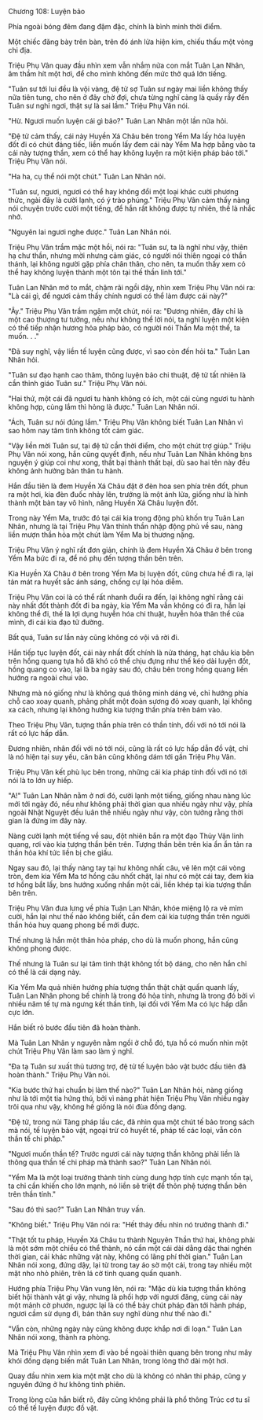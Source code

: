




Chương 108: Luyện bảo


Phía ngoài bóng đêm đang đậm đặc, chính là bình minh thời điểm.

Một chiếc đăng bày trên bàn, trên đó ánh lửa hiện kim, chiếu thấu một vòng chi địa.

Triệu Phụ Vân quay đầu nhìn xem vẫn nhắm nửa con mắt Tuân Lan Nhân, âm thầm hít một hơi, để cho mình không đến mức thở quá lớn tiếng.

"Tuân sư tới lui đều là vội vàng, đệ tử sợ Tuân sư ngày mai liền không thấy nữa tiên tung, cho nên ở đây chờ đợi, chưa từng nghĩ càng là quấy rầy đến Tuân sư nghỉ ngơi, thật sự là sai lầm." Triệu Phụ Vân nói.

"Hừ. Ngươi muốn luyện cái gì bảo?" Tuân Lan Nhân một lần nữa hỏi.

"Đệ tử cảm thấy, cái này Huyền Xá Châu bên trong Yểm Ma lấy hỏa luyện đốt đi có chút đáng tiếc, liền muốn lấy đem cái này Yểm Ma hợp bằng vào ta cái này tượng thần, xem có thể hay không luyện ra một kiện pháp bảo tới." Triệu Phụ Vân nói.

"Ha ha, cụ thể nói một chút." Tuân Lan Nhân nói.

"Tuân sư, ngươi, ngươi có thể hay không đổi một loại khác cười phương thức, ngài đây là cười lạnh, có ý trào phúng." Triệu Phụ Vân cảm thấy nàng nói chuyện trước cười một tiếng, để hắn rất không được tự nhiên, thế là nhắc nhở.

"Nguyên lai ngươi nghe được." Tuân Lan Nhân nói.

Triệu Phụ Vân trầm mặc một hồi, nói ra: "Tuân sư, ta là nghĩ như vậy, thiên hạ chư thần, nhưng mời nhưng cảm giác, có người nói thiên ngoại có thần thánh, lại không người gặp phía chân thân, cho nên, ta muốn thấy xem có thể hay không luyện thành một tôn tại thế thần linh tới."

Tuân Lan Nhân mở to mắt, chậm rãi ngồi dậy, nhìn xem Triệu Phụ Vân nói ra: "Là cái gì, để ngươi cảm thấy chính ngươi có thể làm được cái này?"

"Ây." Triệu Phụ Vân trầm ngâm một chút, nói ra: "Đương nhiên, đây chỉ là một cao thượng tư tưởng, nếu như không thể lời nói, ta nghĩ luyện một kiện có thể tiếp nhận hương hỏa pháp bảo, có người nói Thần Ma một thể, ta muốn. . ."

"Đã suy nghĩ, vậy liền tế luyện cũng được, vì sao còn đến hỏi ta." Tuân Lan Nhân hỏi.

"Tuân sư đạo hạnh cao thâm, thông luyện bảo chi thuật, đệ tử tất nhiên là cần thỉnh giáo Tuân sư." Triệu Phụ Vân nói.

"Hai thứ, một cái đã ngươi tu hành không có ích, một cái cùng ngươi tu hành không hợp, cùng lắm thì hỏng là được." Tuân Lan Nhân nói.

"Ách, Tuân sư nói đúng lắm." Triệu Phụ Vân không biết Tuân Lan Nhân vì sao hôm nay tâm tình không tốt cảm giác.

"Vậy liền mời Tuân sư, tại đệ tử cần thời điểm, cho một chút trợ giúp." Triệu Phụ Vân nói xong, hắn cũng quyết định, nếu như Tuân Lan Nhân không bns nguyện ý giúp coi như xong, thất bại thành thất bại, dù sao hai tên này đều không ảnh hưởng bản thân tu hành.

Hắn đầu tiên là đem Huyền Xá Châu đặt ở đèn hoa sen phía trên đốt, phun ra một hơi, kia đèn đuốc nhảy lên, trướng là một ánh lửa, giống như là hình thành một bàn tay vô hình, nâng Huyền Xá Châu luyện đốt.

Trong này Yểm Ma, trước đó tại cái kia trong động phủ khốn trụ Tuân Lan Nhân, nhưng là tại Triệu Phụ Vân thỉnh thần nhập động phủ về sau, nàng liền mượn thần hỏa một chút làm Yểm Ma bị thương nặng.

Triệu Phụ Vân ý nghĩ rất đơn giản, chính là đem Huyền Xá Châu ở bên trong Yểm Ma bức đi ra, để nó phụ đến tượng thần bên trên.

Kia Huyền Xá Châu ở bên trong Yểm Ma bị luyện đốt, cũng chưa hề đi ra, lại tản mát ra huyết sắc ánh sáng, chống cự lại hỏa diễm.

Triệu Phụ Vân coi là có thể rất nhanh đuổi ra đến, lại không nghĩ rằng cái này nhất đốt thành đốt đi ba ngày, kia Yểm Ma vẫn không có đi ra, hắn lại không thể đi, thế là lợi dụng huyễn hóa chi thuật, huyễn hóa thân thể của mình, đi cái kia đạo tử đường.

Bất quá, Tuân sư lần này cũng không có vội vã rời đi.

Hắn tiếp tục luyện đốt, cái này nhất đốt chính là nửa tháng, hạt châu kia bên trên hồng quang tựa hồ đã khó có thể chịu đựng như thế kéo dài luyện đốt, hồng quang co vào, lại là ba ngày sau đó, châu bên trong hồng quang liền hướng ra ngoài chui vào.

Nhưng mà nó giống như là không quá thông minh dáng vẻ, chỉ hướng phía chỗ cao xoay quanh, phảng phất một đoàn sương đỏ xoay quanh, lại không xa cách, nhưng lại không hướng kia tượng thần phía trên bám vào.

Theo Triệu Phụ Vân, tượng thần phía trên có thần tính, đối với nó tới nói là rất có lực hấp dẫn.

Đương nhiên, nhân đối với nó tới nói, cũng là rất có lực hấp dẫn đồ vật, chỉ là nó hiện tại suy yếu, căn bản cũng không dám tới gần Triệu Phụ Vân.

Triệu Phụ Vân kết phù lục bên trong, những cái kia pháp tính đối với nó tới nói là to lớn uy hiếp.

"A!" Tuân Lan Nhân nằm ở nơi đó, cười lạnh một tiếng, giống nhau nàng lúc mới tới ngày đó, nếu như không phải thời gian qua nhiều ngày như vậy, phía ngoài Nhật Nguyệt đều luân thế nhiều ngày như vậy, còn tưởng rằng thời gian là đứng im đây này.

Nàng cười lạnh một tiếng về sau, đột nhiên bắn ra một đạo Thủy Vận linh quang, rơi vào kia tượng thần bên trên. Tượng thần bên trên kia ẩn ẩn tản ra thần hỏa khí tức liền bị che giấu.

Ngay sau đó, lại thấy nàng tay tại hư không nhất câu, vẽ lên một cái vòng tròn, đem kia Yểm Ma tơ hồng câu nhốt chặt, lại như có một cái tay, đem kia tơ hồng bắt lấy, bns hướng xuống nhấn một cái, liền khép tại kia tượng thần bên trên.

Triệu Phụ Vân đưa lưng về phía Tuân Lan Nhân, khóe miệng lộ ra vẻ mỉm cười, hắn lại như thế nào không biết, cần đem cái kia tượng thần trên người thần hỏa huy quang phong bế mới được.

Thế nhưng là hắn một thân hỏa pháp, cho dù là muốn phong, hắn cũng không phong được.

Thế nhưng là Tuân sư lại tâm tình thật không tốt bộ dáng, cho nên hắn chỉ có thể là cái dạng này.

Kia Yểm Ma quả nhiên hướng phía tượng thần thật chặt quấn quanh lấy, Tuân Lan Nhân phong bế chính là trong đó hỏa tính, nhưng là trong đó bởi vì nhiều năm tế tự mà ngưng kết thần tính, lại đối với Yểm Ma có lực hấp dẫn cực lớn.

Hắn biết rõ bước đầu tiên đã hoàn thành.

Mà Tuân Lan Nhân y nguyên nằm ngồi ở chỗ đó, tựa hồ có muốn nhìn một chút Triệu Phụ Vân làm sao làm ý nghĩ.

"Đa tạ Tuân sư xuất thủ tương trợ, đệ tử tế luyện bảo vật bước đầu tiên đã hoàn thành." Triệu Phụ Vân nói.

"Kia bước thứ hai chuẩn bị làm thế nào?" Tuân Lan Nhân hỏi, nàng giống như là tới một tia hứng thú, bởi vì nàng phát hiện Triệu Phụ Vân nhiều ngày trôi qua như vậy, không hề giống là nói đùa đồng dạng.

"Đệ tử, trong núi Tàng pháp lầu các, đã nhìn qua một chút tế bảo trong sách mà nói, tế luyện bảo vật, ngoại trừ có huyết tế, pháp tế các loại, vẫn còn thần tế chi pháp."

"Ngươi muốn thần tế? Trước ngươi cái này tượng thần không phải liền là thông qua thần tế chi pháp mà thành sao?" Tuân Lan Nhân nói.

"Yểm Ma là một loại trưởng thành tính cùng dung hợp tính cực mạnh tồn tại, ta chỉ cần khiến cho lớn mạnh, nó liền sẽ triệt để thôn phệ tượng thần bên trên thần tính."

"Sau đó thì sao?" Tuân Lan Nhân truy vấn.

"Không biết." Triệu Phụ Vân nói ra: "Hết thảy đều nhìn nó trưởng thành đi."

"Thật tốt tu pháp, Huyền Xá Châu tu thành Nguyên Thần thứ hai, không phải là một sớm một chiều có thể thành, nó cần một cái dài dằng dặc thai nghén thời gian, cái khác những vật này, không có lãng phí thời gian." Tuân Lan Nhân nói xong, đứng dậy, lại từ trong tay áo sờ một cái, trong tay nhiều một mặt nho nhỏ phiên, trên lá cờ tinh quang quấn quanh.

Hướng phía Triệu Phụ Vân vung lên, nói ra: "Mặc dù kia tượng thần không biết hội thành vật gì vậy, nhưng là phối hợp với ngươi đăng, cùng cái này một mảnh cờ phướn, ngược lại là có thể bày chút pháp đàn tới hành pháp, ngươi cầm sử dụng đi, bản thân suy nghĩ dùng như thế nào đi."

"Vẫn còn, những ngày này cũng không được khắp nơi đi loạn." Tuân Lan Nhân nói xong, thành ra phòng.

Mà Triệu Phụ Vân nhìn xem đi vào bề ngoài thiên quang bên trong như mây khói đồng dạng biến mất Tuân Lan Nhân, trong lòng thở dài một hơi.

Quay đầu nhìn xem kia một mặt cho dù là không có nhân thi pháp, cũng y nguyên đứng ở hư không tinh phiên.

Trong lòng của hắn biết rõ, đây cũng không phải là phổ thông Trúc cơ tu sĩ có thể tế luyện được đồ vật.




